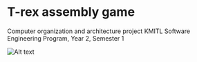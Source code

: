 # T-rex assembly game

Computer organization and architecture project KMITL
Software Engineering Program, Year 2, Semester 1

![Alt text](t-rex.gif)
